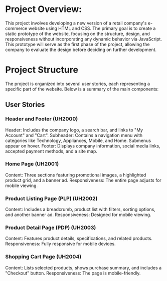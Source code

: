 # Project Overview:
This project involves developing a new version of a retail company's e-commerce website using HTML and CSS. The primary goal is to create a static prototype of the website, focusing on the structure, design, and responsiveness without incorporating any dynamic behavior via JavaScript. This prototype will serve as the first phase of the project, allowing the company to evaluate the design before deciding on further development.

# Project Structure
The project is organized into several user stories, each representing a specific part of the website. Below is a summary of the main components:

## User Stories

### Header and Footer (UH2000)

Header: Includes the company logo, a search bar, and links to "My Account" and "Cart".
Subheader: Contains a navigation menu with categories like Technology, Appliances, Mobile, and Home. Submenus appear on hover.
Footer: Displays company information, social media links, accepted payment methods, and a site map.

### Home Page (UH2001)
Content: Three sections featuring promotional images, a highlighted product grid, and a banner ad.
Responsiveness: The entire page adjusts for mobile viewing.

### Product Listing Page (PLP) (UH2002)
Content: Includes a breadcrumb, product list with filters, sorting options, and another banner ad.
Responsiveness: Designed for mobile viewing.

### Product Detail Page (PDP) (UH2003)
Content: Features product details, specifications, and related products.
Responsiveness: Fully responsive for mobile devices.

### Shopping Cart Page (UH2004)
Content: Lists selected products, shows purchase summary, and includes a "Checkout" button.
Responsiveness: The page is mobile-friendly.
